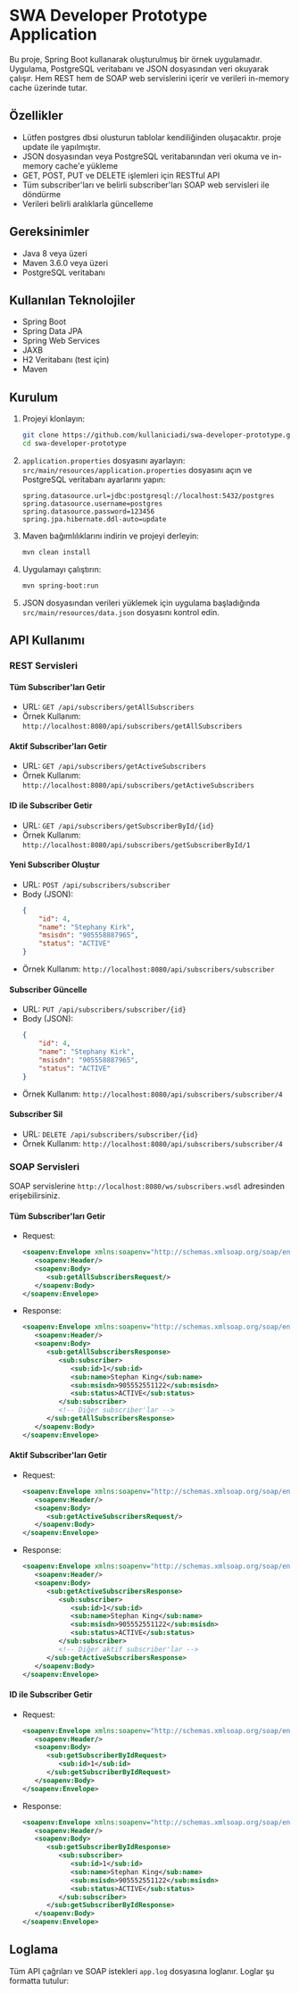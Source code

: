 # SWA Developer Prototype Application

Bu proje, Spring Boot kullanarak oluşturulmuş bir örnek uygulamadır. Uygulama, PostgreSQL veritabanı ve JSON dosyasından veri okuyarak çalışır. Hem REST hem de SOAP web servislerini içerir ve verileri in-memory cache üzerinde tutar.

## Özellikler
- Lütfen postgres dbsi olusturun tablolar kendiliğinden oluşacaktır. proje update ile yapılmıştır.
- JSON dosyasından veya PostgreSQL veritabanından veri okuma ve in-memory cache'e yükleme
- GET, POST, PUT ve DELETE işlemleri için RESTful API
- Tüm subscriber'ları ve belirli subscriber'ları SOAP web servisleri ile döndürme
- Verileri belirli aralıklarla güncelleme

## Gereksinimler

- Java 8 veya üzeri
- Maven 3.6.0 veya üzeri
- PostgreSQL veritabanı

## Kullanılan Teknolojiler

- Spring Boot
- Spring Data JPA
- Spring Web Services
- JAXB
- H2 Veritabanı (test için)
- Maven

## Kurulum

1. Projeyi klonlayın:
    ```bash
    git clone https://github.com/kullaniciadi/swa-developer-prototype.git
    cd swa-developer-prototype
    ```

2. `application.properties` dosyasını ayarlayın:
   `src/main/resources/application.properties` dosyasını açın ve PostgreSQL veritabanı ayarlarını yapın:
    ```properties
    spring.datasource.url=jdbc:postgresql://localhost:5432/postgres
    spring.datasource.username=postgres
    spring.datasource.password=123456
    spring.jpa.hibernate.ddl-auto=update
    ```

3. Maven bağımlılıklarını indirin ve projeyi derleyin:
    ```bash
    mvn clean install
    ```

4. Uygulamayı çalıştırın:
    ```bash
    mvn spring-boot:run
    ```

5. JSON dosyasından verileri yüklemek için uygulama başladığında `src/main/resources/data.json` dosyasını kontrol edin.

## API Kullanımı

### REST Servisleri

#### Tüm Subscriber'ları Getir
- URL: `GET /api/subscribers/getAllSubscribers`
- Örnek Kullanım: `http://localhost:8080/api/subscribers/getAllSubscribers`

#### Aktif Subscriber'ları Getir
- URL: `GET /api/subscribers/getActiveSubscribers`
- Örnek Kullanım: `http://localhost:8080/api/subscribers/getActiveSubscribers`

#### ID ile Subscriber Getir
- URL: `GET /api/subscribers/getSubscriberById/{id}`
- Örnek Kullanım: `http://localhost:8080/api/subscribers/getSubscriberById/1`

#### Yeni Subscriber Oluştur
- URL: `POST /api/subscribers/subscriber`
- Body (JSON):
    ```json
    {
        "id": 4,
        "name": "Stephany Kirk",
        "msisdn": "905558887965",
        "status": "ACTIVE"
    }
    ```
- Örnek Kullanım: `http://localhost:8080/api/subscribers/subscriber`

#### Subscriber Güncelle
- URL: `PUT /api/subscribers/subscriber/{id}`
- Body (JSON):
    ```json
    {
        "id": 4,
        "name": "Stephany Kirk",
        "msisdn": "905558887965",
        "status": "ACTIVE"
    }
    ```
- Örnek Kullanım: `http://localhost:8080/api/subscribers/subscriber/4`

#### Subscriber Sil
- URL: `DELETE /api/subscribers/subscriber/{id}`
- Örnek Kullanım: `http://localhost:8080/api/subscribers/subscriber/4`

### SOAP Servisleri

SOAP servislerine `http://localhost:8080/ws/subscribers.wsdl` adresinden erişebilirsiniz.

#### Tüm Subscriber'ları Getir
- Request:
    ```xml
    <soapenv:Envelope xmlns:soapenv="http://schemas.xmlsoap.org/soap/envelope/" xmlns:sub="http://example.com/subscriber">
       <soapenv:Header/>
       <soapenv:Body>
          <sub:getAllSubscribersRequest/>
       </soapenv:Body>
    </soapenv:Envelope>
    ```
- Response:
    ```xml
    <soapenv:Envelope xmlns:soapenv="http://schemas.xmlsoap.org/soap/envelope/" xmlns:sub="http://example.com/subscriber">
       <soapenv:Header/>
       <soapenv:Body>
          <sub:getAllSubscribersResponse>
             <sub:subscriber>
                <sub:id>1</sub:id>
                <sub:name>Stephan King</sub:name>
                <sub:msisdn>905552551122</sub:msisdn>
                <sub:status>ACTIVE</sub:status>
             </sub:subscriber>
             <!-- Diğer subscriber'lar -->
          </sub:getAllSubscribersResponse>
       </soapenv:Body>
    </soapenv:Envelope>
    ```

#### Aktif Subscriber'ları Getir
- Request:
    ```xml
    <soapenv:Envelope xmlns:soapenv="http://schemas.xmlsoap.org/soap/envelope/" xmlns:sub="http://example.com/subscriber">
       <soapenv:Header/>
       <soapenv:Body>
          <sub:getActiveSubscribersRequest/>
       </soapenv:Body>
    </soapenv:Envelope>
    ```
- Response:
    ```xml
    <soapenv:Envelope xmlns:soapenv="http://schemas.xmlsoap.org/soap/envelope/" xmlns:sub="http://example.com/subscriber">
       <soapenv:Header/>
       <soapenv:Body>
          <sub:getActiveSubscribersResponse>
             <sub:subscriber>
                <sub:id>1</sub:id>
                <sub:name>Stephan King</sub:name>
                <sub:msisdn>905552551122</sub:msisdn>
                <sub:status>ACTIVE</sub:status>
             </sub:subscriber>
             <!-- Diğer aktif subscriber'lar -->
          </sub:getActiveSubscribersResponse>
       </soapenv:Body>
    </soapenv:Envelope>
    ```

#### ID ile Subscriber Getir
- Request:
    ```xml
    <soapenv:Envelope xmlns:soapenv="http://schemas.xmlsoap.org/soap/envelope/" xmlns:sub="http://example.com/subscriber">
       <soapenv:Header/>
       <soapenv:Body>
          <sub:getSubscriberByIdRequest>
             <sub:id>1</sub:id>
          </sub:getSubscriberByIdRequest>
       </soapenv:Body>
    </soapenv:Envelope>
    ```
- Response:
    ```xml
    <soapenv:Envelope xmlns:soapenv="http://schemas.xmlsoap.org/soap/envelope/" xmlns:sub="http://example.com/subscriber">
       <soapenv:Header/>
       <soapenv:Body>
          <sub:getSubscriberByIdResponse>
             <sub:subscriber>
                <sub:id>1</sub:id>
                <sub:name>Stephan King</sub:name>
                <sub:msisdn>905552551122</sub:msisdn>
                <sub:status>ACTIVE</sub:status>
             </sub:subscriber>
          </sub:getSubscriberByIdResponse>
       </soapenv:Body>
    </soapenv:Envelope>
    ```

## Loglama

Tüm API çağrıları ve SOAP istekleri `app.log` dosyasına loglanır. Loglar şu formatta tutulur:
